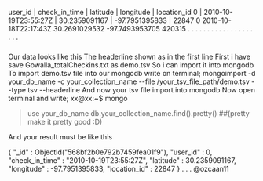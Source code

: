 user_id |   check_in_time   |   latitude    |   longitude   |   location_id
0	|   2010-10-19T23:55:27Z	|   30.2359091167	|   -97.7951395833	|   22847
0	2010-10-18T22:17:43Z	30.2691029532	-97.7493953705	420315
.           .                   .                   .           .
.           .                   .                   .           .
.           .                   .                   .           .
.           .                   .                   .           .

###
Our data looks like this
The headerline shown as in the first line
First i have save Gowalla_totalCheckins.txt as demo.tsv
So i can import it into mongodb
To import demo.tsv file into our mongodb write on terminal;
mongoimport -d your_db_name -c your_collection_name --file /your_tsv_file_path/demo.tsv --type tsv --headerline
And now your tsv file import into mongodb
Now open terminal and write;
xx@xx:~$ mongo
> use your_db_name
> db.your_collection_name.find().pretty()       ##(pretty make it pretty good :D)

And your result must be like this

{
	"_id" : ObjectId("568bf2b0e792b7459fea01f9"),
	"user_id" : 0,
	"check_in_time" : "2010-10-19T23:55:27Z",
	"latitude" : 30.2359091167,
	"longitude" : -97.7951395833,
	"location_id" : 22847
}
.
.
.
@ozcaan11
